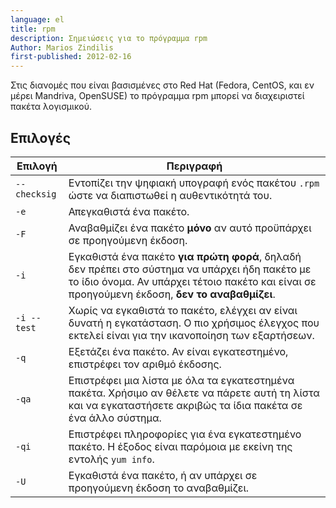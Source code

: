 ```yaml
---
language: el
title: rpm
description: Σημειώσεις για το πρόγραμμα rpm
Author: Marios Zindilis
first-published: 2012-02-16
---
```


Στις διανομές που είναι βασισμένες στο Red Hat (Fedora, CentOS, και εν μέρει 
Mandriva, OpenSUSE) το πρόγραμμα rpm μπορεί να διαχειριστεί πακέτα λογισμικού.

## Επιλογές ##

<table class='table table-bordered table-sm'>
	<thead>
		<tr><th> Επιλογή </th><th> Περιγραφή</th></tr>
	</thead>
<tbody>
<tr>
<td><code>--checksig</code></td>
<td>Εντοπίζει την ψηφιακή υπογραφή ενός πακέτου <code>.rpm</code> ώστε να διαπιστωθεί η αυθεντικότητά του.
</td></tr>
<tr>
<td> <code>-e</code> </td>
<td> Απεγκαθιστά ένα πακέτο.
</td></tr>
<tr>
<td> <code>-F</code> </td>
<td> Αναβαθμίζει ένα πακέτο <b>μόνο</b> αν αυτό προϋπάρχει σε προηγούμενη έκδοση.
</td></tr>
<tr>
<td> <code>-i</code> </td>
<td> Εγκαθιστά ένα πακέτο <b>για πρώτη φορά</b>, δηλαδή δεν πρέπει στο σύστημα να υπάρχει ήδη πακέτο με το ίδιο όνομα. Αν υπάρχει τέτοιο πακέτο και είναι σε προηγούμενη έκδοση, <b>δεν το αναβαθμίζει</b>.
</td></tr>
<tr>
<td><code>-i&nbsp;--test</code></td>
<td>Χωρίς να εγκαθιστά το πακέτο, ελέγχει αν είναι δυνατή η εγκατάσταση. Ο πιο χρήσιμος έλεγχος που εκτελεί είναι για την ικανοποίηση των εξαρτήσεων.
</td></tr>
<tr>
<td> <code>-q</code> </td>
<td> Εξετάζει ένα πακέτο. Αν είναι εγκατεστημένο, επιστρέφει τον αριθμό έκδοσης.
</td></tr>
<tr>
<td> <code>-qa</code> </td>
<td> Επιστρέφει μια λίστα με όλα τα εγκατεστημένα πακέτα. Χρήσιμο αν θέλετε να πάρετε αυτή τη λίστα και να εγκαταστήσετε ακριβώς τα ίδια πακέτα σε ένα άλλο σύστημα.
</td></tr>
<tr>
<td> <code>-qi</code> </td>
<td> Επιστρέφει πληροφορίες για ένα εγκατεστημένο πακέτο.  Η έξοδος είναι παρόμοια με εκείνη της εντολής <code>yum info</code>.
</td></tr>
<tr>
<td> <code>-U</code> </td>
<td> Εγκαθιστά ένα πακέτο, ή αν υπάρχει σε προηγούμενη έκδοση το αναβαθμίζει.
</td></tr></tbody></table>
